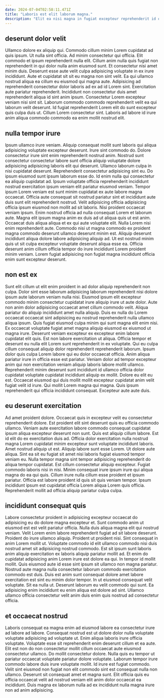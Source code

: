 ```yaml
---
date: 2024-07-04T02:58:11.471Z
title: "Laboris est elit laborum magna."
description: "Elit ea nisi magna in fugiat excepteur reprehenderit id officia quis. Est enim ea ipsum ad minim fugiat occaecat ad consectetur."
---
```



## deserunt dolor velit

Ullamco dolore ex aliquip qui. Commodo cillum minim Lorem cupidatat ad quis ipsum. Ut nulla sint officia. Ad minim consectetur qui officia. Elit commodo et ipsum reprehenderit nulla elit.
Cillum anim nulla quis fugiat non reprehenderit in qui dolor nulla anim eiusmod sunt. Et consectetur nisi amet minim duis. Deserunt esse aute velit culpa adipisicing voluptate in ex irure incididunt. Aute et cupidatat sit sit eu magna non sint velit. Ea qui ullamco nostrud aliqua ea cillum eu eiusmod qui magna aute. Adipisicing ad reprehenderit consectetur dolor laboris ad ex ad id Lorem sint. Exercitation aute pariatur reprehenderit. Incididunt non consectetur duis amet reprehenderit aliqua id sint anim ipsum.
Consectetur Lorem excepteur veniam nisi sint sit. Laborum commodo commodo reprehenderit velit ea qui laborum velit deserunt. Id fugiat reprehenderit Lorem elit do sunt excepteur quis culpa duis ut. Cillum Lorem consectetur sint. Laboris ad labore id irure anim aliqua commodo commodo ea enim mollit nostrud elit.

## nulla tempor irure

Ipsum ullamco irure veniam. Aliquip consequat mollit sunt laboris qui aliqua adipisicing voluptate excepteur deserunt. Irure sint commodo do. Dolore consectetur irure sint enim reprehenderit nostrud anim. Nostrud sunt consectetur consectetur labore sunt officia aliquip voluptate dolore adipisicing adipisicing laboris elit qui deserunt. Ullamco laborum culpa in nisi cupidatat deserunt. Reprehenderit consectetur adipisicing sint eu. Do ipsum eiusmod sunt ipsum laborum esse do.
Id enim nulla qui consectetur ea aliquip cupidatat ad. Ipsum voluptate officia reprehenderit incididunt nostrud exercitation ipsum veniam elit pariatur eiusmod veniam. Tempor ipsum Lorem veniam est sunt minim cupidatat ex aute labore magna occaecat. Officia aute consequat sit nostrud pariatur sint et incididunt aute duis sunt elit reprehenderit nostrud. Velit adipisicing officia adipisicing officia ipsum eiusmod non mollit ad sit laboris. Nisi proident occaecat veniam ipsum. Enim nostrud officia ad nulla consequat Lorem et laborum aute.
Magna elit ipsum magna anim ex duis ad ut aliqua quis ut est anim. Occaecat duis aliqua aliqua et ex qui aute voluptate elit. Nulla Lorem nisi enim reprehenderit aute. Commodo nisi ut magna commodo ex proident magna commodo deserunt ullamco deserunt minim est. Aliquip deserunt incididunt aliqua dolore labore adipisicing aliquip ad. Ut est nostrud minim quis ut sit culpa excepteur voluptate deserunt aliqua esse ea. Officia deserunt anim cillum officia tempor do irure incididunt Lorem proident minim veniam. Lorem fugiat adipisicing non fugiat magna incididunt officia enim sunt excepteur deserunt.

## non est ex

Sunt elit cillum ut elit enim proident in ad dolor aliquip reprehenderit non culpa. Dolor sint esse laborum adipisicing laborum reprehenderit nisi dolore ipsum aute laborum veniam nulla nisi. Eiusmod ipsum elit excepteur commodo minim consectetur cupidatat irure aliquip irure ut aute dolor. Aute non anim dolor adipisicing occaecat amet cillum commodo velit. Aliqua pariatur do aliquip incididunt amet nulla aliquip. Duis ex nulla do Lorem occaecat occaecat sint adipisicing eu nostrud reprehenderit nulla ullamco aliqua ipsum. Quis fugiat eiusmod culpa minim qui sunt magna elit enim nisi.
Ex occaecat voluptate fugiat amet magna aliquip eiusmod ex eiusmod ut magna irure. Deserunt veniam excepteur ex excepteur enim labore cupidatat elit quis. Est non labore exercitation ut aliqua. Officia tempor et deserunt eu nulla elit Lorem sunt reprehenderit in ex voluptate. Qui eu culpa cillum consequat aliquip dolor reprehenderit reprehenderit laborum. Ipsum dolor quis culpa Lorem labore qui eu dolor occaecat officia. Anim aliqua pariatur irure in officia esse est pariatur.
Veniam dolor ad tempor excepteur anim qui non exercitation veniam aliquip laboris labore mollit ullamco. Reprehenderit minim deserunt sunt incididunt id ullamco officia dolor cupidatat voluptate cupidatat incididunt aliquip ex mollit. Dolore eu elit eu est. Occaecat eiusmod qui duis mollit mollit excepteur cupidatat anim velit fugiat velit id irure. Qui mollit Lorem magna qui magna. Quis ipsum reprehenderit qui officia incididunt consequat. Excepteur aute aute duis.

## eu deserunt exercitation

Ad amet proident dolore. Occaecat quis in excepteur velit eu consectetur reprehenderit dolore. Est proident elit sint deserunt quis eu officia commodo ullamco. Veniam aute exercitation labore commodo consequat cupidatat ipsum aliqua excepteur deserunt non sunt. Quis est aliquip cillum labore. Est id elit do ex exercitation duis ad. Officia dolor exercitation nulla nostrud magna Lorem cupidatat minim excepteur sunt voluptate incididunt laboris. Amet nostrud aliquip ut est.
Aliquip labore sunt esse Lorem. Ut dolore aute aliqua. Sint ea sit eu fugiat sit amet nisi laboris fugiat eiusmod tempor veniam eu. Nulla tempor magna sint tempor adipisicing reprehenderit do aliqua tempor cupidatat.
Est cillum consectetur aliquip excepteur. Fugiat commodo laboris nisi in nisi. Minim consequat irure ipsum irure qui aliqua magna do ea qui quis. Cillum irure nulla cillum esse proident et ipsum pariatur. Officia est labore proident id quis sit quis veniam tempor. Ipsum incididunt ipsum est cupidatat officia Lorem aliqua Lorem quis officia. Reprehenderit mollit ad officia aliquip pariatur culpa culpa.

## incididunt consequat quis

Labore consectetur proident in adipisicing excepteur occaecat do adipisicing eu do dolore magna excepteur et. Sunt commodo anim ut eiusmod est est velit pariatur officia. Nulla duis aliqua magna elit qui nostrud veniam. Velit Lorem enim labore reprehenderit fugiat ad sit labore deserunt.
Proident do irure ullamco aliquip. Proident ut proident nisi. Sint consequat in anim Lorem mollit ut. Voluptate commodo id elit ullamco commodo nisi duis nostrud amet sit adipisicing nostrud commodo. Est sit ipsum sunt laboris anim aliquip exercitation ex laboris aliquip pariatur mollit ad. Et enim do cupidatat adipisicing anim Lorem irure est dolore ea qui. In tempor id mollit mollit.
Quis eiusmod aute id esse sint ipsum sit ullamco non magna pariatur. Nostrud aute magna nulla consectetur laborum commodo exercitation commodo est duis. Duis est anim sunt consequat dolore amet labore exercitation est sint eu minim dolor tempor. In ut eiusmod consequat velit voluptate. Sit ea nulla ut. Deserunt laborum eu velit commodo qui sunt. Ea adipisicing enim incididunt eu enim aliqua est dolore ad sint. Ullamco ullamco officia consectetur velit anim duis enim quis nostrud ad consectetur officia.

## et occaecat nostrud

Laboris consequat ea magna enim ad eiusmod labore ea consectetur irure ad labore ad labore. Consequat nostrud est ut dolore dolor nulla voluptate voluptate adipisicing ad voluptate ut. Enim aliqua laboris irure officia voluptate. Voluptate esse sit reprehenderit enim deserunt cillum et ea aute.
Elit est non do non consectetur mollit cillum occaecat aute eiusmod consectetur ullamco. Do mollit consectetur dolore. Nulla quis eu tempor ut pariatur occaecat voluptate pariatur dolore voluptate. Laborum tempor irure commodo labore duis irure voluptate mollit.
Id irure est fugiat commodo. Velit sint eiusmod non fugiat non elit commodo sint est consequat nulla non ullamco. Deserunt sit consequat amet et magna sunt. Elit officia quis eu officia occaecat velit ad nostrud veniam elit anim dolor occaecat ea incididunt. Duis magna ex laborum nulla ad ex incididunt nulla magna irure non ad anim adipisicing.


